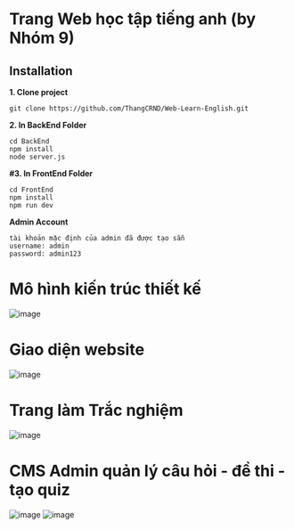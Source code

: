 # Trang Web học tập tiếng anh (by Nhóm 9)

## Installation
**1. Clone project**
```
git clone https://github.com/ThangCRND/Web-Learn-English.git
```
**2. In BackEnd Folder**
```
cd BackEnd
npm install
node server.js
```
**#3. In FrontEnd Folder**

```
cd FrontEnd
npm install
npm run dev
```
**Admin Account**
```
tài khoản mặc định của admin đã được tạo sẵn
username: admin
password: admin123
```

# Mô hình kiến trúc thiết kế
![image](https://github.com/ThangCRND/Web-Learn-English/assets/130020047/cd79d845-2332-4dc4-bf8e-df9443dfae7b)



# Giao diện website
![image](https://github.com/ThangCRND/Web-Learn-English/assets/130020047/b07c5512-3f52-459f-920c-417bf7cc6ab1)

# Trang làm Trắc nghiệm
![image](https://github.com/ThangCRND/Web-Learn-English/assets/130020047/5256a1ce-d239-45a6-8c72-a6100da837de)


# CMS Admin quản lý câu hỏi - đề thi - tạo quiz
![image](https://github.com/ThangCRND/Web-Learn-English/assets/130020047/fbe7ff3f-e4db-4734-8f66-de1da67cfa19)
![image](https://github.com/ThangCRND/Web-Learn-English/assets/130020047/f4f2444e-8106-4424-906a-a441ae798f19)







